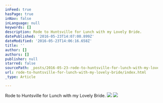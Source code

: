```yaml
---
inFeed: true
hasPage: true
inNav: false
inLanguage: null
keywords: []
description: Rode to Huntsville for Lunch with my Lovely Bride.
datePublished: '2016-05-23T14:07:00.899Z'
dateModified: '2016-05-23T14:06:16.658Z'
title: ''
author: []
authors: []
publisher: null
starred: false
sourcePath: _posts/2016-05-23-rode-to-huntsville-for-lunch-with-my-lovely-bride.md
url: rode-to-huntsville-for-lunch-with-my-lovely-bride/index.html
_type: Article

---
```

Rode to Huntsville for Lunch with my Lovely Bride.
![](https://the-grid-user-content.s3-us-west-2.amazonaws.com/005c3188-7749-48a3-bb53-f01cfe12c57b.jpg)
![](https://the-grid-user-content.s3-us-west-2.amazonaws.com/04ae8446-c21c-4dbf-9290-b3c9a5d149ef.jpg)